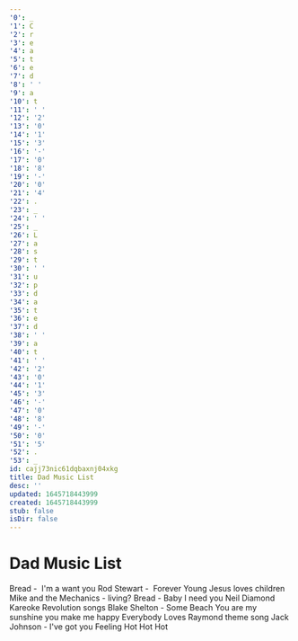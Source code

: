 ```yaml
---
'0': _
'1': C
'2': r
'3': e
'4': a
'5': t
'6': e
'7': d
'8': ' '
'9': a
'10': t
'11': ' '
'12': '2'
'13': '0'
'14': '1'
'15': '3'
'16': '-'
'17': '0'
'18': '8'
'19': '-'
'20': '0'
'21': '4'
'22': .
'23': _
'24': ' '
'25': _
'26': L
'27': a
'28': s
'29': t
'30': ' '
'31': u
'32': p
'33': d
'34': a
'35': t
'36': e
'37': d
'38': ' '
'39': a
'40': t
'41': ' '
'42': '2'
'43': '0'
'44': '1'
'45': '3'
'46': '-'
'47': '0'
'48': '8'
'49': '-'
'50': '0'
'51': '5'
'52': .
'53': _
id: cajj73nic61dqbaxnj04xkg
title: Dad Music List
desc: ''
updated: 1645718443999
created: 1645718443999
stub: false
isDir: false
---
```


# Dad Music List


Bread -  I'm a want you
Rod Stewart -  Forever Young
Jesus loves children
Mike and the Mechanics - living?
Bread - Baby I need you
Neil Diamond
Kareoke Revolution songs
Blake Shelton - Some Beach
You are my sunshine you make me happy
Everybody Loves Raymond theme song
Jack Johnson - I've got you
Feeling Hot Hot Hot

